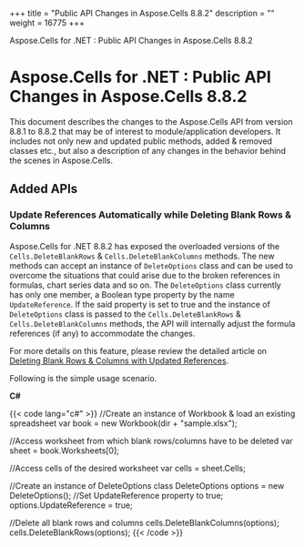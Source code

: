 +++
title = "Public API Changes in Aspose.Cells 8.8.2" 
description = "" 
weight = 16775 
+++

Aspose.Cells for .NET : Public API Changes in Aspose.Cells 8.8.2  

# Aspose.Cells for .NET : Public API Changes in Aspose.Cells 8.8.2


This document describes the changes to the Aspose.Cells API from version 8.8.1 to 8.8.2 that may be of interest to module/application developers. It includes not only new and updated public methods, added & removed classes etc., but also a description of any changes in the behavior behind the scenes in Aspose.Cells.

## Added APIs

### Update References Automatically while Deleting Blank Rows & Columns

Aspose.Cells for .NET 8.8.2 has exposed the overloaded versions of the `Cells.DeleteBlankRows` & `Cells.DeleteBlankColumns` methods. The new methods can accept an instance of `DeleteOptions` class and can be used to overcome the situations that could arise due to the broken references in formulas, chart series data and so on. The `DeleteOptions` class currently has only one member, a Boolean type property by the name `UpdateReference`. If the said property is set to true and the instance of `DeleteOptions` class is passed to the `Cells.DeleteBlankRows` & `Cells.DeleteBlankColumns` methods, the API will internally adjust the formula references (if any) to accommodate the changes.

For more details on this feature, please review the detailed article on [Deleting Blank Rows & Columns with Updated References](http://www.aspose.com/docs/display/cellsnet/Update+references+in+other+worksheets+while+deleting+blank+columns+and+rows+in+a+worksheet).

Following is the simple usage scenario.

**C#**

{{< code lang="c#" >}}
//Create an instance of Workbook & load an existing spreadsheet
var book = new Workbook(dir + "sample.xlsx");

//Access worksheet from which blank rows/columns have to be deleted
var sheet = book.Worksheets[0];

//Access cells of the desired worksheet
var cells = sheet.Cells;

//Create an instance of DeleteOptions class
DeleteOptions options = new DeleteOptions();
//Set UpdateReference property to true;
options.UpdateReference = true;

//Delete all blank rows and columns
cells.DeleteBlankColumns(options);
cells.DeleteBlankRows(options);
{{< /code >}}

